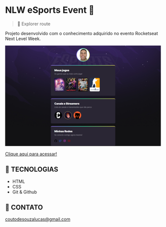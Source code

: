# NLW eSports Event 🚀

> 🔷 Explorer route

Projeto desenvolvido com o conhecimento adquirido no evento Rocketseat Next Level Week. 

![preview](./.github/preview.png)


[Clique aqui para acessar!](https://lucaskouto.github.io/NLWEsportsEvent/)

## 🔧 TECNOLOGIAS

- HTML 
- CSS
- Git & Github

## 🖤 CONTATO 

coutodesouzalucas@gmail.com



